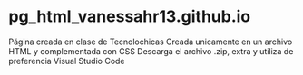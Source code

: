 # pg_html_vanessahr13.github.io
Página creada en clase de Tecnolochicas
Creada unicamente en un archivo HTML y complementada con CSS
Descarga el archivo .zip, extra y utiliza de preferencia Visual Studio Code
